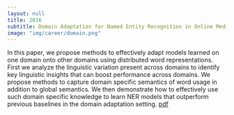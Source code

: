```yaml
---
layout: null
title: 2016
subtitle: Domain Adaptation for Named Entity Recognition in Online Media with Word Embeddings.
image: "img/career/domain.png"
---
```

In this paper, we propose methods to effectively adapt models learned on one domain onto other domains using distributed word representations. First we analyze the linguistic variation present across domains to identify key linguistic insights that can boost performance across domains. We propose methods to capture domain specific semantics of word usage in addition to global semantics. We then demonstrate how to effectively use such domain specific knowledge to learn NER models that outperform previous baselines in the domain adaptation setting. [pdf](http://viveksck.github.io/data/domain.pdf)
